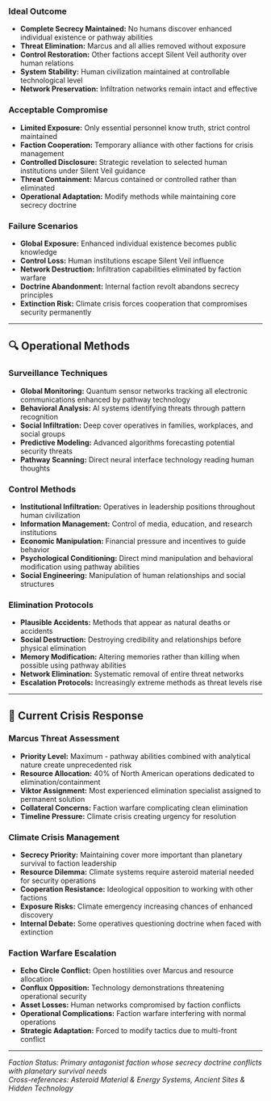 ### **Ideal Outcome**
- **Complete Secrecy Maintained:** No humans discover enhanced individual existence or pathway abilities
- **Threat Elimination:** Marcus and all allies removed without exposure
- **Control Restoration:** Other factions accept Silent Veil authority over human relations
- **System Stability:** Human civilization maintained at controllable technological level
- **Network Preservation:** Infiltration networks remain intact and effective

### **Acceptable Compromise**
- **Limited Exposure:** Only essential personnel know truth, strict control maintained
- **Faction Cooperation:** Temporary alliance with other factions for crisis management
- **Controlled Disclosure:** Strategic revelation to selected human institutions under Silent Veil guidance
- **Threat Containment:** Marcus contained or controlled rather than eliminated
- **Operational Adaptation:** Modify methods while maintaining core secrecy doctrine

### **Failure Scenarios**
- **Global Exposure:** Enhanced individual existence becomes public knowledge
- **Control Loss:** Human institutions escape Silent Veil influence
- **Network Destruction:** Infiltration capabilities eliminated by faction warfare
- **Doctrine Abandonment:** Internal faction revolt abandons secrecy principles
- **Extinction Risk:** Climate crisis forces cooperation that compromises security permanently

---

## 🔍 **Operational Methods**

### **Surveillance Techniques**
- **Global Monitoring:** Quantum sensor networks tracking all electronic communications enhanced by pathway technology
- **Behavioral Analysis:** AI systems identifying threats through pattern recognition
- **Social Infiltration:** Deep cover operatives in families, workplaces, and social groups
- **Predictive Modeling:** Advanced algorithms forecasting potential security threats
- **Pathway Scanning:** Direct neural interface technology reading human thoughts

### **Control Methods**
- **Institutional Infiltration:** Operatives in leadership positions throughout human civilization
- **Information Management:** Control of media, education, and research institutions
- **Economic Manipulation:** Financial pressure and incentives to guide behavior
- **Psychological Conditioning:** Direct mind manipulation and behavioral modification using pathway abilities
- **Social Engineering:** Manipulation of human relationships and social structures

### **Elimination Protocols**
- **Plausible Accidents:** Methods that appear as natural deaths or accidents
- **Social Destruction:** Destroying credibility and relationships before physical elimination
- **Memory Modification:** Altering memories rather than killing when possible using pathway abilities
- **Network Elimination:** Systematic removal of entire threat networks
- **Escalation Protocols:** Increasingly extreme methods as threat levels rise

---

## 🚨 **Current Crisis Response**

### **Marcus Threat Assessment**
- **Priority Level:** Maximum - pathway abilities combined with analytical nature create unprecedented risk
- **Resource Allocation:** 40% of North American operations dedicated to elimination/containment
- **Viktor Assignment:** Most experienced elimination specialist assigned to permanent solution
- **Collateral Concerns:** Faction warfare complicating clean elimination
- **Timeline Pressure:** Climate crisis creating urgency for resolution

### **Climate Crisis Management**
- **Secrecy Priority:** Maintaining cover more important than planetary survival to faction leadership
- **Resource Dilemma:** Climate systems require asteroid material needed for security operations
- **Cooperation Resistance:** Ideological opposition to working with other factions
- **Exposure Risks:** Climate emergency increasing chances of enhanced discovery
- **Internal Debate:** Some operatives questioning doctrine when faced with extinction

### **Faction Warfare Escalation**
- **Echo Circle Conflict:** Open hostilities over Marcus and resource allocation
- **Conflux Opposition:** Technology demonstrations threatening operational security
- **Asset Losses:** Human networks compromised by faction conflicts
- **Operational Complications:** Faction warfare interfering with normal operations
- **Strategic Adaptation:** Forced to modify tactics due to multi-front conflict

---

*Faction Status: Primary antagonist faction whose secrecy doctrine conflicts with planetary survival needs*  
*Cross-references: Asteroid Material & Energy Systems, Ancient Sites & Hidden Technology*